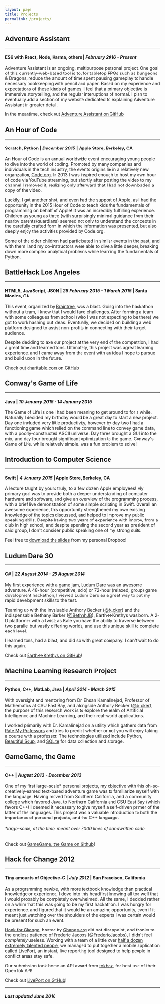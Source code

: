 ```yaml
---
layout: page
title: Projects
permalink: /projects/
---
```


## Adventure Assistant
---

#### **ES6 with React, Node, Karma, others** | *February 2016 - Present*

Adventure Assistant is an ongoing, multipurpose personal project. One goal of this
currently-web-based tool is to, for tabletop RPGs such as Dungeons & Dragons, reduce the amount of
time spent pausing gameplay to handle necessary bookkeeping with pencil and paper. Based on my
experience and expectations of these kinds of games, I feel that a primary objective is immersive
storytelling, and the regular interuptions of normal. I plan to eventually add a section of my
website dedicated to explaining Adventure Assistant in greater detail.

In the meantime, check out [Adventure Assistant on GitHub]


<!-- Turn into a Post at a later date
I began a campaign with some friends relatively recently (just shy of a year before beginning work
on Adventure Assistant) and found that I mostly enjoyed the storytelling aspect of the game.
Realism, as silly as it might sound for a fantasy world, I have found is fairly crucial for me to
feel fully immersed in the game. Hauling around thousands of coins of varying metal without
consequence, while convenient, made very little sense to me, for example.
-->

## An Hour of Code
---

#### **Scratch, Python** | *December 2015* | Apple Store, Berkeley, CA

An Hour of Code is an annual worldwide event encouraging young people to dive into the world of
coding. Promoted by many companies and individuals in the tech industry, the events origins lie in a
relatively new organzation, [Code.org]. In 2013 I was inspired enough to host my own hour of code
via YouTube streaming, but shortly after posting the video to my channel I removed it, realizing
only afterward that I had not downloaded a copy of the video.

Luckily, I got another shot, and even had the support of Apple, as I had the opportunity in the 2015
Hour of Code to teach kids the fundamentals of programming on behalf of Apple! It was an incredibly
fulfilling experience. Children as young as three (with surprisingly minimal guidance from their
nearby parents/guardians) seemed not only to understand the concepts in the carefully crafted form
in which the information was presented, but also deeply enjoy the activities provided by Code.org.

Some of the older children had participated in similar events in the past, and with them I and my
co-instructors were able to dive a little deeper, breaking down more complex analytical problems
while learning the fundamentals of Python.


## BattleHack Los Angeles
---

#### **HTML5, JavaScript, JSON** | *28 February 2015 - 1 March 2015* | Santa Monica, CA

This event, organized by [Braintree], was a blast. Going into the hackathon without a team, I knew
that I would face challenges. After forming a team with some colleagues from school (who I was not
expecting to be there) we got to work hashing out ideas. Eventually, we decided on building a web
platform designed to assist non-profits in connecting with their target audience. 

Despite deciding to axe our project at the very end of the competition, I had a great time and
learned tons. Ultimately, this project was agreat learning experience, and I came away from the
event with an idea I hope to pursue and build upon in the future.

Check out [charitable.com on GitHub]

## Conway's Game of Life
---

#### **Java** | *10 January 2015 - 14 January 2015*

The Game of Life is one I had been meaning to get around to for a while. Naturally I decided my
birthday would be a great day to start a new project. Day one included very little productivity,
however by day two I had a functioning game which relied on the command line to convey game data,
with a poorly-constructed ASCII universe. Day three brought a GUI into the mix, and day four brought
significant optimization to the game. Conway's Game of Life, while relatively simple, was a fun
problem to solve!

## Introduction to Computer Science
---

#### **Swift** | *4 January 2015* | Apple Store, Berkeley, CA

A lecture taught by yours truly, to a few dozen Apple employees! My primary goal was to provide both
a deeper understanding of computer hardware and software, and give an overview of the programming
process, with a brief live demonstration of some simple scripting in Swift. Overall an awesome
experience, this opportunity strengthened my own existing knowledge of the topics discussed,
and helped to improve my public speaking skills. Despite having two years of experience with improv,
from a club in high school, and despite spending the second year as president of said group, I don't
consider public speaking one of my strong suits.

Feel free to [download the slides] from my personal Dropbox!

## Ludum Dare 30
---

#### **C#** | *22 August 2014 - 25 August 2014*

My first experience with a game jam, Ludum Dare was an awesome adventure. A 48-hour (competitive,
solo) or 72-hour (relaxed, group) game development hackathon, I viewed Ludum Dare as a great way to
put my rapid development skills to the test.

Teaming up with the invaluable Anthony Becker ([@b_cker]) and the
indispensable Bethany Barker ([@BethhhJB]), Earth<->Krethys was born. A 2-D platformer with a
twist; as Kale you have the ability to traverse between two parallel but vastly differing worlds,
and use this unique skill to complete each level.

I learned tons, had a blast, and did so with great company. I can't wait to do this again.

Check out [Earth<->Krethys on GitHub]!

## Machine Learning Research Project
---

#### **Python, C++, MatLab, Java** | *April 2014 - March 2015*

With oversight and mentoring from Dr. Ehsan Kamalinejad, Professor of Mathematics at CSU East Bay,
and alongside Anthony Becker ([@b_cker]), the purpose of this research work is to explore the realm
of Artificial Intelligence and Machine Learning, and their real-world applications.

I worked primarily with Dr. Kamalinejad on a utility which gathers data from [Rate My Professors]
and tries to predict whether or not you will enjoy taking a course with a professor. The 
technologies utilized include Python, [Beautiful Soup], and [SQLite] for data collection and 
storage.

## GameGame, the Game
---

#### **C++** | *August 2013 - December 2013*

One of my first large-scale* personal projects, my objective with this oh-so-creatively-named
text-based adventure game was to familiarize myself with the language. Having moved from Southern
California, and a community college which favored Java, to Northern California and CSU East Bay
(which favors C++) I deemed it necessary to give myself a self-driven primer of the latter of the
languages. This project was a valuable introduction to both the importance of personal projects, and
the C++ language.

###### *large-scale, at the time, meant over 2000 lines of handwritten code

Check out [GameGame, the Game on Github]!

## Hack for Change 2012
---

#### Tiny amounts of **Objective-C** | *July 2012* | San Francisco, California

As a programming newbie, with more textbook knowledge than practical knowledge or experience, I dove
into this headfirst knowing all too well that I would probably be completely overwhelmed. All the
same, I decided rather on a whim that this was going to be my first hackathon. I was hungry for
experience, and figured that it would be an amazing opportunity, even if it meant just watching over
the shoulders of the experts I was certain would be present for such an event.

[Hack for Change], hosted by [Change.org] did not disappoint, and thanks to the endless patience of
Frederic Jacobs ([@FredericJacobs]), I didn't feel *completely* useless. Working with a team of a
little over [half a dozen extremely talented people], we managed to put together a mobile
application called LivePort, an instant, live reporting tool designed to help people in conflict
areas stay safe.

Our submission took home an API award from [tokbox], for best use of their OpenTok API!

Check out [LivePort on GitHub]!

---

##### Last updated June 2016


<!--- People! -->
[@b_cker]: https://twitter.com/b_cker
[@BethhhJB]: https://twitter.com/BethhhJB
[@FredericJacobs]: https://twitter.com/FredericJacobs

<!--- Websites / Project links! -->

<!--- Adventure Assistant -->
[Adventure Assistant on GitHub]: https://github.com/nrebhun/AdventureAssistant

<!--- Hour of Code 2015 -->
[Code.org]: https://www.code.org

<!--- BattleHack Los Angeles 2015 -->
[Braintree]: https://www.braintreepayments.com
[charitable.com on GitHub]: https://github.com/nrebhun/charitable.com

<!--- Apple Lecture -->
[download the slides]: https://www.dropbox.com/sh/qxalap2n5j07vgn/AAAMjSHV83sr5Xy2gdD_9j16a?dl=1

<!--- LD30 -->
[Earth<->Krethys on GitHub]: https://github.com/nrebhun/Earth-Krethys

<!--- Research Project -->
[Rate My Professors]: http://www.ratemyprofessors.com
[Beautiful Soup]: http://www.crummy.com/software/BeautifulSoup/
[SQLite]: https://sqlite.org

<!--- GameGame the Game -->
[GameGame, the Game on Github]: https://github.com/nrebhun/Gamegame

<!--- Hack for Change 2012 -->
[Hack for Change]: https://hackforchange.org/
[Change.org]: https://change.org/
[half a dozen extremely talented people]: https://twitter.com/liveporting/status/229735173120458752
[LivePort on GitHub]: https://github.com/FredericJacobs/LivePort-iOS
[tokbox]: https://tokbox.com
